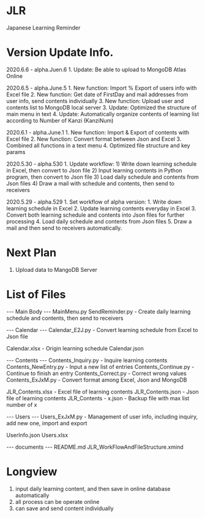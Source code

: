 # JLR
Japanese Learning Reminder


# Version Update Info.

2020.6.6 - alpha.Juen.6
    1. Update: Be able to upload to MongoDB Atlas Online
    
2020.6.5 - alpha.June.5
    1. New function: Import % Export of users info with Excel file
    2. New function: Get date of FirstDay and mail addresses from user info, send contents individually
    3. New function: Upload user and contents list to MongoDB local server
    3. Update: Optimized the structure of main menu in text
    4. Update: Automatically organize contents of learning list according to Number of Kanzi (KanziNum)
     
2020.6.1 - alpha.June.1
    1. New function: Import & Export of contents with Excel file
    2. New function: Convert format between Json and Excel
    3. Combined all functions in a text menu
    4. Optimized file structure and key params
    
2020.5.30 - alpha.530
    1. Update workflow:
        1) Write down learning schedule in Excel, then convert to Json file
        2) Input learning contents in Python program, then convert to Json file
        3) Load daily schedule and contents from Json files
        4) Draw a mail with schedule and contents, then send to receivers

2020.5.29 - alpha.529
    1. Set workflow of alpha version:
        1. Write down learning schedule in Excel
        2. Update learning contents everyday in Excel
        3. Convert both learning schedule and contents into Json files for further processing
        4. Load daily schedule and contents from Json files
        5. Draw a mail and then send to receivers automatically.


# Next Plan
1. Upload data to MangoDB Server


# List of Files
--- Main Body ---
MainMenu.py
SendReminder.py - Create daily learning schedule and contents, then send to receivers
  
--- Calendar ---
Calendar_E2J.py - Convert learning schedule from Excel to Json file

Calendar.xlsx - Origin learning schedule
Calendar.json

--- Contents ---
Contents_Inquiry.py - Inquire learning contents
Contents_NewEntry.py - Input a new list of entries
Contents_Continue.py - Continue to finish an entry
Contents_Correct.py - Correct wrong values
Contents_ExJxM.py - Convert format among Excel, Json and MongoDB 

JLR_Contents.xlsx - Excel file of learning contents
JLR_Contents.json - Json file of learning contents
JLR_Contents - x.json - Backup file with max list number of x

--- Users ---
Users_ExJxM.py - Management of user info, including inquiry, add new one, import and export

UserInfo.json
Users.xlsx

--- documents ---
README.md
JLR_WorkFlowAndFileStructure.xmind


# Longview
  1. input daily learning content, and then save in online database automatically
  2. all process can be operate online
  3. can save and send content individually
  